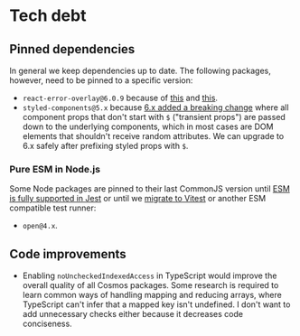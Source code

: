 # Tech debt

## Pinned dependencies

In general we keep dependencies up to date. The following packages, however, need to be pinned to a specific version:

- `react-error-overlay@6.0.9` because of [this](https://github.com/facebook/create-react-app/issues/11773) and [this](https://github.com/react-cosmos/react-cosmos/issues/1359).
- `styled-components@5.x` because [6.x added a breaking change](https://github.com/styled-components/styled-components/releases/tag/v6.0.0) where all component props that don't start with `$` ("transient props") are passed down to the underlying components, which in most cases are DOM elements that shouldn't receive random attributes. We can upgrade to 6.x safely after prefixing styled props with `$`.

### Pure ESM in Node.js

Some Node packages are pinned to their last CommonJS version until [ESM is fully supported in Jest](https://jestjs.io/docs/ecmascript-modules) or until we [migrate to Vitest](https://github.com/react-cosmos/react-cosmos/pull/1574) or another ESM compatible test runner:

- `open@4.x`.

## Code improvements

- Enabling `noUncheckedIndexedAccess` in TypeScript would improve the overall quality of all Cosmos packages. Some research is required to learn common ways of handling mapping and reducing arrays, where TypeScript can't infer that a mapped key isn't undefined. I don't want to add unnecessary checks either because it decreases code conciseness.
